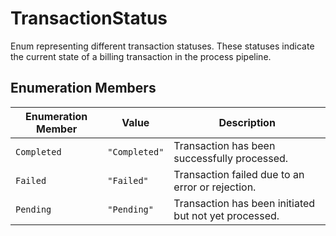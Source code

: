# TransactionStatus

Enum representing different transaction statuses.
These statuses indicate the current state of a billing transaction in the process pipeline.

## Enumeration Members

| Enumeration Member | Value | Description |
| ------ | ------ | ------ |
| `Completed` | `"Completed"` | Transaction has been successfully processed. |
| `Failed` | `"Failed"` | Transaction failed due to an error or rejection. |
| `Pending` | `"Pending"` | Transaction has been initiated but not yet processed. |
